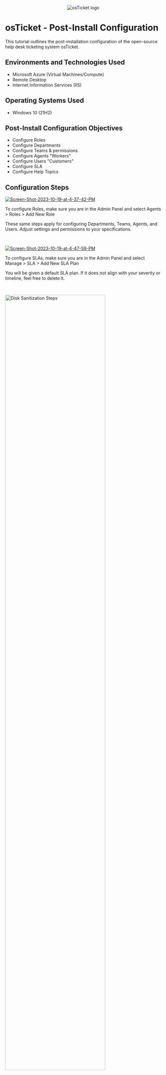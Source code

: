 <p align="center">
<img src="https://i.imgur.com/Clzj7Xs.png" alt="osTicket logo"/>
</p>

<h1>osTicket - Post-Install Configuration</h1>
This tutorial outlines the post-installation configuration of the open-source help desk ticketing system osTicket.<br />

<h2>Environments and Technologies Used</h2>

- Microsoft Azure (Virtual Machines/Compute)
- Remote Desktop
- Internet Information Services (IIS)

<h2>Operating Systems Used</h2>

- Windows 10 (21H2)

<h2>Post-Install Configuration Objectives</h2>

- Configure Roles
- Configure Departments
- Configure Teams & permissions
- Configure Agents "Workers"
- Configure Users "Customers"
- Configure SLA
- Configure Help Topics

<h2>Configuration Steps</h2>

<p>
<a href="https://ibb.co/LxJ4M1R"><img src="https://i.ibb.co/n7nhTjm/Screen-Shot-2023-10-19-at-4-37-42-PM.png" alt="Screen-Shot-2023-10-19-at-4-37-42-PM" border="0" /></a>
</p>
<p>
To configure Roles, make sure you are in the Admin Panel and select Agents > Roles > Add New Role

These same steps apply for configuring Departments, Teams, Agents, and Users. Adjust settings and permissions to your specifications.
</p>
<br />

<p>
<a href="https://ibb.co/vq5fX3q"><img src="https://i.ibb.co/jfKqJyf/Screen-Shot-2023-10-19-at-4-47-59-PM.png" alt="Screen-Shot-2023-10-19-at-4-47-59-PM" border="0" /></a>
</p>
<p>
To configure SLAs, make sure you are in the Admin Panel and select Manage > SLA > Add New SLA Plan

You will be given a default SLA plan. If it does not align with your severity or timeline, feel free to delete it.
</p>
<br />

<p>
<img src="https://i.imgur.com/DJmEXEB.png" height="80%" width="80%" alt="Disk Sanitization Steps"/>
</p>
<p>
It is important to take care of the patient, to be followed by the patient, but it will happen at such a time that there is a lot of work and pain. For to come to the smallest detail, no one should practice any kind of work unless he derives some benefit from it. Do not be angry with the pain in the reprimand in the pleasure he wants to be a hair from the pain in the hope that there is no breeding.
</p>
<br />

